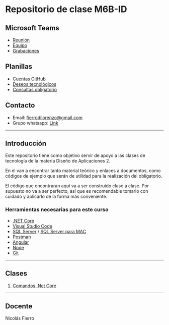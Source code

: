# Repositorio de clase M6B-ID

## Microsoft Teams
* [Reunión](https://teams.microsoft.com/l/meetup-join/19%3a012049e43fd046388ec3c26c9c5a6400%40thread.tacv2/1598889964747?context=%7b%22Tid%22%3a%22d79720cd-d8c0-4d0c-a404-2dcd025f01e3%22%2c%22Oid%22%3a%22681ed686-71cb-4628-8fd1-849afaa28edd%22%7d)
* [Equipo](https://teams.microsoft.com/l/team/19%3a012049e43fd046388ec3c26c9c5a6400%40thread.tacv2/conversations?groupId=1318b056-18b5-43b7-b115-d4d182781987&tenantId=d79720cd-d8c0-4d0c-a404-2dcd025f01e3)
* [Grabaciones](https://teams.microsoft.com/l/channel/19%3ae26586f3e0704d4d959c6e8e7a9ba42f%40thread.tacv2/Grabaciones%2520de%2520clases?groupId=1318b056-18b5-43b7-b115-d4d182781987&tenantId=d79720cd-d8c0-4d0c-a404-2dcd025f01e3)

## Planillas

* [Cuentas GitHub](https://docs.google.com/spreadsheets/d/142cJ62Kj6QEh6ZJyL-uNJGrvPT3_LWe7YyZnKbchMSE/edit?usp=sharing)
* [Deseos tecnológicos](https://docs.google.com/spreadsheets/d/1eJptBpdqp94R6c5-3SCgYm9QHR-njsafiZ96n4viGwU/edit?usp=sharing)
* [Consultas obligatorio](https://docs.google.com/spreadsheets/d/1xSAL62s0_tVoRDL2qd7Yln_FCr4PFF20vAlQeSktXYE/edit?usp=sharing)


## Contacto 

* Email: [fierrodilorenzo@gmail.com](mailto:fierrodilorenzo@gmail.com)
* Grupo whatsapp: [Link](https://chat.whatsapp.com/Jonaa9HQMQB3pyyu2Vwjgq)

---

## Introducción 
Este repositorio tiene como objetivo servir de apoyo a las clases de tecnología de la materia Diseño de Aplicaciones 2.

En el van a encontrar tanto material teórico y enlaces a documentos, como códigos de ejemplo que serán de utilidad para la realización del obligatorio.

El código que encontraran aquí va a ser construido clase a clase. Por supuesto no va a ser perfecto, así que es recomendable tomarlo con cuidado y aplicarlo de la forma más conveniente.

### Herramientas necesarias para este curso
* [.NET Core](https://dotnet.microsoft.com/download)
* [Visual Studio Code](https://code.visualstudio.com/)
* [SQL Server](https://www.microsoft.com/es-es/sql-server/sql-server-downloads) / [SQL Server para MAC](https://docs.microsoft.com/en-us/sql/linux/quickstart-install-connect-docker?view=sql-server-ver15&pivots=cs1-bash) 
* [Postman](https://www.postman.com/)
* [Angular](https://angular.io/)
* [Node](https://nodejs.org/es/)
* [Git](https://git-scm.com/)

---
## Clases

1) [Comandos .Net Core](/Clases/ComandosNetCore.md)

---
## Docente
Nicolás Fierro

